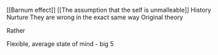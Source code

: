 [[Barnum effect]]
[[The assumption that the self is unmalleable]]
History
Nurture 
They are wrong in the exact same way 
Original theory 

Rather 

Flexible, average state of mind - big 5 




